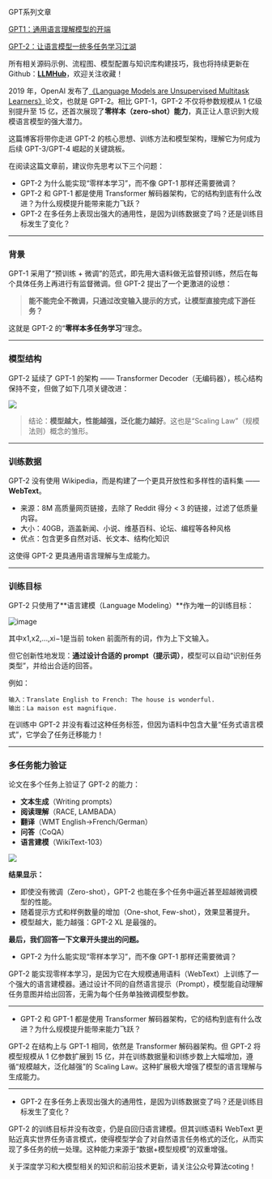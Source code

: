 GPT系列文章

[GPT1：通用语言理解模型的开端](https://zhuanlan.zhihu.com/p/1927401841815160673)

[GPT-2：让语言模型一统多任务学习江湖](https://zhuanlan.zhihu.com/p/1927841343062910920)



<font style="color:rgb(25, 27, 31);">所有相关源码示例、流程图、模型配置与知识库构建技巧，我也将持续更新在Github：</font>[**<font style="color:rgb(25, 27, 31);">LLMHub</font>**](https://github.com/zhangting-hit/LLMHub)<font style="color:rgb(25, 27, 31);">，欢迎关注收藏！</font>

2019 年，OpenAI 发布了[《Language Models are Unsupervised Multitask Learners》](https://cdn.openai.com/better-language-models/language_models_are_unsupervised_multitask_learners.pdf)论文，也就是 GPT-2。相比 GPT-1，GPT-2 不仅将参数规模从 1 亿级别提升至 15 亿，还首次展现了**零样本（zero-shot）能力**，真正让人意识到大规模语言模型的强大潜力。

这篇博客将带你走进 GPT-2 的核心思想、训练方法和模型架构，理解它为何成为后续 GPT-3/GPT-4 崛起的关键跳板。



在阅读这篇文章前，建议你先思考以下三个问题：

+ GPT-2 为什么能实现“零样本学习”，而不像 GPT-1 那样还需要微调？
+ GPT-2 和 GPT-1 都是使用 Transformer 解码器架构，它的结构到底有什么改进？为什么规模提升能带来能力飞跃？
+ GPT-2 在多任务上表现出强大的通用性，是因为训练数据变了吗？还是训练目标发生了变化？

---

### 背景
GPT-1 采用了“预训练 + 微调”的范式，即先用大语料做无监督预训练，然后在每个具体任务上再进行有监督微调。但 GPT-2 提出了一个更激进的设想：

> **能不能完全不微调，只通过改变输入提示的方式，让模型直接完成下游任务？**
>

这就是 GPT-2 的“**零样本多任务学习**”理念。

---

### 模型结构
GPT-2 延续了 GPT-1 的架构 —— Transformer Decoder（无编码器），核心结构保持不变，但做了如下几项关键改进：

![](https://cdn.nlark.com/yuque/0/2025/png/28454971/1752407949786-4175ef9a-75fa-4199-a039-2442cfb43b96.png)

> 结论：**模型越大，性能越强，泛化能力越好**。这也是“Scaling Law”（规模法则）概念的雏形。
>

---

### 训练数据
GPT-2 没有使用 Wikipedia，而是构建了一个更具开放性和多样性的语料集 —— **WebText**。

+ 来源：8M 高质量网页链接，去除了 Reddit 得分 < 3 的链接，过滤了低质量内容。
+ 大小：40GB，涵盖新闻、小说、维基百科、论坛、编程等各种风格
+ 优点：包含更多自然对话、长文本、结构化知识

这使得 GPT-2 更具通用语言理解与生成能力。

---

### 训练目标
GPT-2 只使用了**语言建模（Language Modeling）**作为唯一的训练目标：

![image](https://cdn.nlark.com/yuque/__latex/fbbbc7cbe302864ca116b3d1b05781f7.svg)

其中x1,x2,...,xi−1是当前 token 前面所有的词，作为上下文输入。

但它创新性地发现：**通过设计合适的 prompt（提示词）**，模型可以自动“识别任务类型”，并给出合适的回答。

例如：

```plain
输入：Translate English to French: The house is wonderful.
输出：La maison est magnifique.
```

在训练中 GPT-2 并没有看过这种任务标签，但因为语料中包含大量“任务式语言模式”，它学会了任务迁移能力！

---

### 多任务能力验证
论文在多个任务上验证了 GPT-2 的能力：

+ **文本生成**（Writing prompts）
+ **阅读理解**（RACE, LAMBADA）
+ **翻译**（WMT English→French/German）
+ **问答**（CoQA）
+ **语言建模**（WikiText-103）

![](https://cdn.nlark.com/yuque/0/2025/png/28454971/1752408649706-01306687-60e4-4cd0-9b63-6a4658789586.png)

**结果显示：**

+ 即使没有微调（Zero-shot），GPT-2 也能在多个任务中逼近甚至超越微调模型的性能。
+ 随着提示方式和样例数量的增加（One-shot, Few-shot），效果显著提升。
+ 模型越大，能力越强：GPT-2 XL 是最强的。



**<font style="color:rgb(25, 27, 31);">最后，我们回答一下文章开头提出的问题。</font>**

+ GPT-2 为什么能实现“零样本学习”，而不像 GPT-1 那样还需要微调？

GPT-2 能实现零样本学习，是因为它在大规模通用语料（WebText）上训练了一个强大的语言建模器。通过设计不同的自然语言提示（Prompt），模型能自动理解任务意图并给出回答，无需为每个任务单独微调模型参数。

---

+ GPT-2 和 GPT-1 都是使用 Transformer 解码器架构，它的结构到底有什么改进？为什么规模提升能带来能力飞跃？

GPT-2 在结构上与 GPT-1 相同，依然是 Transformer 解码器架构。但 GPT-2 将模型规模从 1 亿参数扩展到 15 亿，并在训练数据量和训练步数上大幅增加，遵循“规模越大，泛化越强”的 Scaling Law。这种扩展极大增强了模型的语言理解与生成能力。

---

+ GPT-2 在多任务上表现出强大的通用性，是因为训练数据变了吗？还是训练目标发生了变化？

GPT-2 的训练目标并没有改变，仍是自回归语言建模。但其训练语料 WebText 更贴近真实世界任务语言模式，使得模型学会了对自然语言任务格式的泛化，从而实现了多任务的统一处理。这种能力来源于“数据+模型规模”的双重增强。



<font style="color:rgb(25, 27, 31);">关于深度学习和大模型相关的知识和前沿技术更新，请关注公众号</font><font style="color:rgb(25, 27, 31);background-color:rgb(246, 246, 246);">算法coting</font><font style="color:rgb(25, 27, 31);">！</font>



